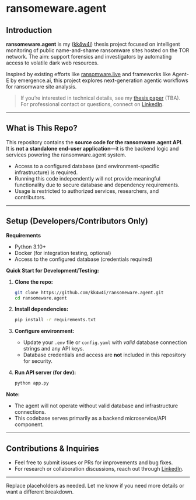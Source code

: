# ransomeware.agent

## Introduction

**ransomeware.agent** is my ([kk4w4i](https://www.linkedin.com/in/kk4w4i/)) thesis project focused on intelligent monitoring of public name-and-shame ransomware sites hosted on the TOR network. The aim: support forensics and investigators by automating access to volatile dark web resources.

Inspired by existing efforts like [ransomware.live](https://ransomware.live) and frameworks like Agent-E by emergence.ai, this project explores next-generation agentic workflows for ransomware site analysis.

> If you’re interested in technical details, see my [thesis paper](#) (TBA).  
> For professional contact or questions, connect on [LinkedIn](https://www.linkedin.com/in/kintarokawai/).

***

## What is This Repo?

This repository contains the **source code for the ransomware.agent API**.  
It is **not a standalone end-user application**—it is the backend logic and services powering the ransomware.agent system.

- Access to a configured database (and environment-specific infrastructure) is required.
- Running this code independently will not provide meaningful functionality due to secure database and dependency requirements.
- Usage is restricted to authorized services, researchers, and contributors.

***

## Setup (Developers/Contributors Only)

**Requirements**
- Python 3.10+
- Docker (for integration testing, optional)
- Access to the configured database (credentials required)

**Quick Start for Development/Testing:**

1. **Clone the repo:**
   ```bash
   git clone https://github.com/kk4w4i/ransomeware.agent.git
   cd ransomeware.agent
   ```

2. **Install dependencies:**
   ```bash
   pip install -r requirements.txt
   ```

3. **Configure environment:**
   - Update your `.env` file or `config.yaml` with *valid* database connection strings and any API keys.
   - Database credentials and access are **not** included in this repository for security.

4. **Run API server (for dev):**
   ```bash
   python app.py
   ```

**Note:**
- The agent will not operate without valid database and infrastructure connections.
- This codebase serves primarily as a backend microservice/API component.

***

## Contributions & Inquiries

- Feel free to submit issues or PRs for improvements and bug fixes.
- For research or collaboration discussions, reach out through [LinkedIn](https://www.linkedin.com/in/kintarokawai/).

***

Replace placeholders as needed. Let me know if you need more details or want a different breakdown.